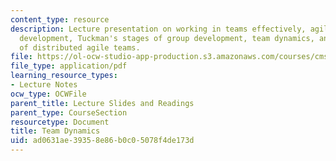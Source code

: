 ```yaml
---
content_type: resource
description: Lecture presentation on working in teams effectively, agile software
  development, Tuckman's stages of group development, team dynamics, and the performance
  of distributed agile teams.
file: https://ol-ocw-studio-app-production.s3.amazonaws.com/courses/cms-611j-creating-video-games-fall-2014/ad0631ae39358e86b0c05078f4de173d_MITCMS_611JF14_TeamDynamic.pdf
file_type: application/pdf
learning_resource_types:
- Lecture Notes
ocw_type: OCWFile
parent_title: Lecture Slides and Readings
parent_type: CourseSection
resourcetype: Document
title: Team Dynamics
uid: ad0631ae-3935-8e86-b0c0-5078f4de173d
---
```

